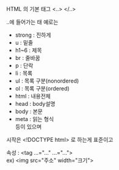 HTML 의 기본 태그 <..>  </..>  
  
..에 들어가는 태 예로는  
  
+ strong : 진하게
+ u      : 밑줄
+ h1~6  : 제목
+ br     : 줄바꿈
+ p      : 단락
+ li     : 목록
+ ul     : 목록 구분(nonordered)
+ ol     : 목록 구분(ordered)
+ html   : 내용전체
+ head   : body설명
+ body   : 본문
+ meta   : 읽는 형식  
등이 있으며  
  
시작은 \<!DOCTYPE html> 로 하는게 표준이고  
  
속성 : <tag ...="..."  ...="...">  
ex) \<img src="주소" width="크기">  
